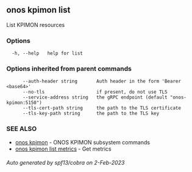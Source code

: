 <!--
SPDX-FileCopyrightText: 2019-present Open Networking Foundation <info@opennetworking.org>

SPDX-License-Identifier: Apache-2.0
-->

## onos kpimon list

List KPIMON resources

### Options

```
  -h, --help   help for list
```

### Options inherited from parent commands

```
      --auth-header string       Auth header in the form 'Bearer <base64>'
      --no-tls                   if present, do not use TLS
      --service-address string   the gRPC endpoint (default "onos-kpimon:5150")
      --tls-cert-path string     the path to the TLS certificate
      --tls-key-path string      the path to the TLS key
```

### SEE ALSO

* [onos kpimon](onos_kpimon.md)	 - ONOS KPIMON subsystem commands
* [onos kpimon list metrics](onos_kpimon_list_metrics.md)	 - Get metrics

###### Auto generated by spf13/cobra on 2-Feb-2023
